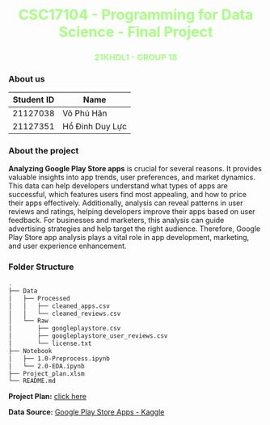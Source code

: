 # <center style="color:#a7ff83"> CSC17104 - Programming for  Data Science - Final Project

### <center style="color:#a7ff83"> 21KHDL1 - GROUP 18

<!-- ## <span style="color:#17b978">**Introduction**</span> -->
### **About us**

| Student ID | Name                |
| ---------- | ------------------- |
| 21127038   | Võ Phú Hãn          |
| 21127351   | Hồ Đinh Duy Lực     |

### **About the project**

**Analyzing Google Play Store apps** is crucial for several reasons. It provides valuable insights into app trends, user preferences, and market dynamics. This data can help developers understand what types of apps are successful, which features users find most appealing, and how to price their apps effectively. Additionally, analysis can reveal patterns in user reviews and ratings, helping developers improve their apps based on user feedback. For businesses and marketers, this analysis can guide advertising strategies and help target the right audience. Therefore, Google Play Store app analysis plays a vital role in app development, marketing, and user experience enhancement.

<!-- ## <span style="color:#17b978">**Tree Structure**</span> -->

### **Folder Structure**

```bash
.
├── Data
│   ├── Processed
│   │   ├── cleaned_apps.csv
│   │   └── cleaned_reviews.csv
│   └── Raw
│       ├── googleplaystore.csv
│       ├── googleplaystore_user_reviews.csv
│       └── license.txt
├── Notebook
│   ├── 1.0-Preprocess.ipynb
│   └── 2.0-EDA.ipynb
├── Project_plan.xlsm
└── README.md
```

<!-- ## <span style="color:#17b978">**Project Plan**</span> -->

**Project Plan:** [click here](Project_plan.xlsm)

**Data Source:** [Google Play Store Apps - Kaggle](https://www.kaggle.com/datasets/lava18/google-play-store-apps/)